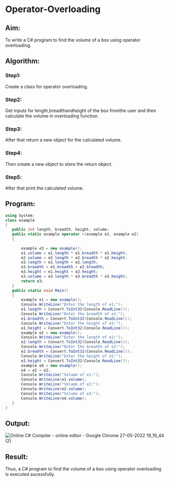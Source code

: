 # Operator-Overloading
## Aim:
 To write a C# program to find the volume of a box using operator overloading.
 
## Algorithm:
### Step1:
Create a class for operator overloading.
### Step2:
Get inputs for length,breadthandheight of the box fromthe user and then calculate the volume in overloading function.
### Step3:
After that return a new object for the calculated volume.
### Step4:
Then create a new object to store the return object.
### Step5:
After that print the calculated volume.
 
 
## Program:
 ```c#
using System;
class example
{
    public int length, breadth, height, volume;
    public static example operator +(example e1, example e2)
    {
        
        example e3 = new example();
        e1.volume = e1.length * e1.breadth * e1.height;
        e2.volume = e2.length * e2.breadth * e2.height;
        e3.length = e1.length + e2.length;
        e3.breadth = e1.breadth + e2.breadth;
        e3.height = e1.height + e2.height;
        e3.volume = e3.length * e3.breadth * e3.height;
        return e3;
    }
    public static void Main()
    {
        example e1 = new example();
        Console.WriteLine("Enter the length of e1:");
        e1.length = Convert.ToInt32(Console.ReadLine());
        Console.WriteLine("Enter the breadth of e1:");
        e1.breadth = Convert.ToInt32(Console.ReadLine());
        Console.WriteLine("Enter the height of e1:");
        e1.height = Convert.ToInt32(Console.ReadLine());
        example e2 = new example();
        Console.WriteLine("Enter the length of e2:");
        e2.length = Convert.ToInt32(Console.ReadLine());
        Console.WriteLine("Enter the breadth of e2:");
        e2.breadth = Convert.ToInt32(Console.ReadLine());
        Console.WriteLine("Enter the height of e2:");
        e2.height = Convert.ToInt32(Console.ReadLine());
        example e4 = new example();
        e4 = e1 + e2;
        Console.WriteLine("Volume of e1:");
        Console.WriteLine(e1.volume);
        Console.WriteLine("Volume of e2:");
        Console.WriteLine(e2.volume);
        Console.WriteLine("Volume of e3:");
        Console.WriteLine(e4.volume);
    }
}
 ```
 
## Output:
 ![Online C# Compiler - online editor - Google Chrome 27-05-2022 19_19_44 (2)](https://user-images.githubusercontent.com/75235386/170713388-592d8e88-0715-499c-a322-af264e47ac9b.png)
## Result:
Thus, a C# program to find the volume of a box using operator overloading is executed sucessfully.
